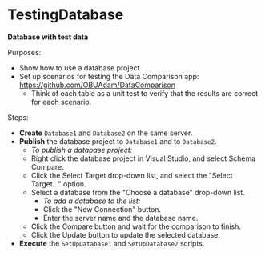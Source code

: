 # TestingDatabase
**Database with test data**

Purposes:
* Show how to use a database project
* Set up scenarios for testing the Data Comparison app: https://github.com/OBUAdam/DataComparison
    * Think of each table as a unit test to verify that the results are correct for each scenario.

Steps:
* **Create** `Database1` and `Database2` on the same server.
* **Publish** the database project to `Database1` and to `Database2`.
    * *To publish a database project:*
    * Right click the database project in Visual Studio, and select Schema Compare.
    * Click the Select Target drop-down list, and select the "Select Target..." option.
    * Select a database from the "Choose a database" drop-down list.
        * *To add a database to the list:*
        * Click the "New Connection" button.
        * Enter the server name and the database name.
    * Click the Compare button and wait for the comparison to finish.
    * Click the Update button to update the selected database.
* **Execute** the `SetUpDatabase1` and `SetUpDatabase2` scripts.

